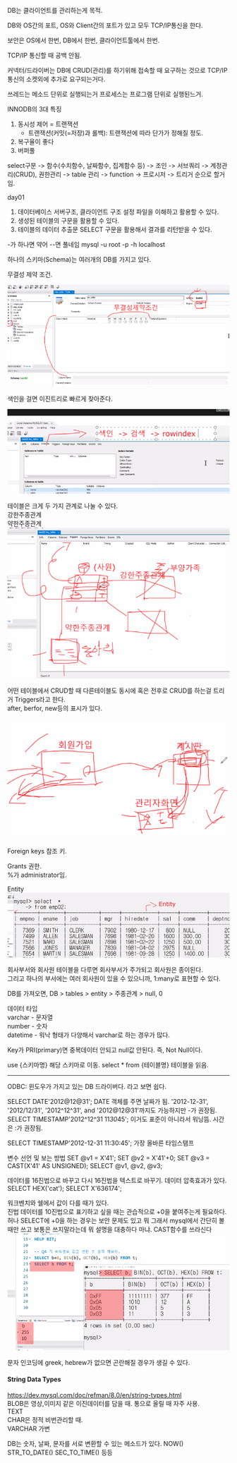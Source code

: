DB는 클라이언트를 관리하는게 목적.

DB와 OS간의 포트, OS와 Client간의 포트가 있고 모두 TCP/IP통신을 한다.

보안은 OS에서 한번, DB에서 한번, 클라이언트툴에서 한번.

TCP/IP 통신할 때 공백 안됨.

커넥터/드라이버는 DB에 CRUD(관리)를 하기위해 접속할 때 요구하는 것으로 TCP/IP통신의 소켓외에 추가로 요구되는거다.

쓰레드는 메소드 단위로 실행되는거 프로세스는 프로그램 단위로 실행된느거.


INNODB의 3대 특징  
1. 동시성 제어 = 트랜잭션  
    - 트랜잭션(커밋(=저장)과 롤백): 트랜잭션에 따라 단가가 정해질 정도.
2. 복구율이 좋다
3. 버퍼풀


select구문 -> 함수(수치함수, 날짜함수, 집계함수 등) -> 조인 -> 서브쿼리 -> 계정관리(CRUD), 권한관리 -> table 관리 -> function -> 프로시저 -> 트리거 순으로 할거임.

day01  
1. 데이터베이스 서버구조, 클라이언트 구조 설정 파일을 이해하고 활용할 수 있다.
2. 생성된 테이블의 구문을 활용할 수 있다.
3. 테이블의 데이터 추출문 SELECT 구문을 활용해서 결과를 리턴받을 수 있다.

-가 하나면 약어 --면 풀네임
mysql -u root -p -h localhost


하나의 스키마(Schema)는 여러개의 DB를 가지고 있다.



무결성 제약 조건.

![Alt text](image.png)


색인을 걸면 이진트리로 빠르게 찾아준다.

![Alt text](image-1.png)


테이블은 크게 두 가지 관계로 나눌 수 있다.  
강한주종관계  
약한주종관계  
![Alt text](image-2.png)

어떤 테이블에서 CRUD할 때 다른테이블도 동시에 혹은 전후로 CRUD를 하는걸 트리거 Triggers라고 한다.  
after, berfor, new등의 표시가 있다.

![Alt text](image-3.png)

Foreign keys 참조 키.


Grants 권한.  
%가 administrator임.

Entity
![Alt text](image-4.png)

회사부서와 회사원 테이블을 다루면 회사부서가 주가되고 회사원은 종이된다.  
그리고 하나의 부서에는 여러 회사원이 있을 수 있으니까, 1:many로 표현할 수 있다.  

DB를 가져오면, DB > tables > entity > 주종관계 > null, 0

데이터 타입   
varchar - 문자열  
number - 숫자  
datetime - 워낙 형태가 다양해서 varchar로 하는 경우가 많다.

Key가 PRI(primary)면 중복데이터 안되고 null값 안된다. 즉, Not Null이다.

use {스키마명}  해당 스키마로 이동.
select * from {테이블명}  테이블을 읽음.



----------
ODBC: 윈도우가 가지고 있는 DB 드라이버다. 라고 보면 쉽다.


SELECT DATE'2012@12@31';   DATE 객체를 주면 날짜가 됨.
'2012-12-31', '2012/12/31', '2012^12^31', and '2012@12@31'까지도 가능하지만 -가 권장됨.
SELECT TIMESTAMP'2012^12^31 11*30*45'; 이거도 표준이 아니라서 워닝뜸. 시간은 :가 권장됨.

SELECT TIMESTAMP'2012-12-31 11:30:45';  가장 올바른 타임스탬프

변수 선언 및 보는 방법
SET @v1 = X'41';
SET @v2 = X'41'+0;
SET @v3 = CAST(X'41' AS UNSIGNED);
SELECT @v1, @v2, @v3;

데이터를 16진법으로 바꾸고 다시 16진법을 텍스트로 바꾸기. 데이터 압축효과가 있다.
SELECT HEX('cat');
SELECT X'636174';

워크벤치와 쉘에서 값이 다를 때가 있다.  
진법 데이터를 10진법으로 표기하고 싶을 때는 관습적으로 +0을 붙여주는게 필요하다.  
허나 SELECT에 +0을 하는 경우는 보안 문제도 있고 뭐 그래서 mysql에서 간단히 볼때만 쓰고 보통은 쓰지말라는데 뭐 설명을 대충하다 마냐. CAST함수를 쓰라신다
![Alt text](image-5.png)


문자 인코딩에 greek, hebrew가 없으면 곤란해질 경우가 생길 수 있다.


#### String Data Types
https://dev.mysql.com/doc/refman/8.0/en/string-types.html  
BLOB은 영상,이미지 같은 이진데이터를 담을 때. 통으로 올릴 때 자주 사용.  
TEXT  
CHAR은 정적   비번관리할 때.  
VARCHAR 가변


DB는 숫자, 날짜, 문자를 서로 변환할 수 있는 메소드가 있다.
NOW() STR_TO_DATE() SEC_TO_TIME() 등등



